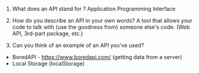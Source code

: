 1. What does an API stand for ?
   Application Programming Interface

2. How do you describe an API in your own words?
   A tool that allows your code to talk with (use the goodness from)
   someone else's code. (Web API, 3rd-part package, etc.)

3. Can you think of an example of an API you've used?

- BoredAPI - https://www.boredapi.com/ (getting data from a server)
- Local Storage (localStorage)
